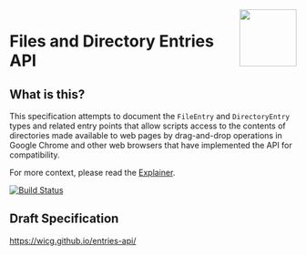 <img src="https://wicg.github.io/entries-api/logo-folder.svg" height="100" align=right>

# Files and Directory Entries API

## What is this?

This specification attempts to document the `FileEntry` and
`DirectoryEntry` types and related entry points that allow scripts
access to the contents of directories made available to web pages by
drag-and-drop operations in Google Chrome and other web browsers that
have implemented the API for compatibility.

For more context, please read the [Explainer](EXPLAINER.md).

[![Build Status](https://travis-ci.org/WICG/entries-api.svg?branch=gh-pages)](https://travis-ci.org/WICG/entries-api)

## Draft Specification

https://wicg.github.io/entries-api/
